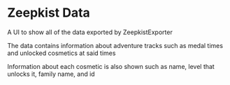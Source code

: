# Zeepkist Data

A UI to show all of the data exported by ZeepkistExporter

The data contains information about adventure tracks such as medal times and unlocked cosmetics at said times

Information about each cosmetic is also shown such as name, level that unlocks it, family name, and id